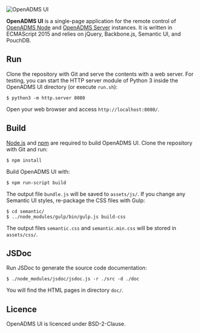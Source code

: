![OpenADMS UI](https://www.dabamos.de/github/openadms.png)

**OpenADMS UI** is a single-page application for the remote control of
[OpenADMS Node](https://github.com/dabamos/openadms-node/) and
[OpenADMS Server](https://github.com/dabamos/openadms-server/)
instances. It is written in ECMAScript 2015 and relies on jQuery, Backbone.js,
Semantic UI, and PouchDB.

## Run
Clone the repository with Git and serve the contents with a web server.
For testing, you can start the HTTP server module of Python 3 inside the
OpenADMS UI directory (or execute ``run.sh``):
```
$ python3 -m http.server 8080
```
Open your web browser and access ``http://localhost:8080/``.

## Build
[Node.js](https://nodejs.org/) and [npm](https://www.npmjs.com/) are
required to build OpenADMS UI. Clone the repository with Git and run:
```
$ npm install
```
Build OpenADMS UI with:
```
$ npm run-script build
```
The output file ``bundle.js`` will be saved to ``assets/js/``.
If you change any Semantic UI styles, re-package the CSS files with Gulp:
```
$ cd semantic/
$ ../node_modules/gulp/bin/gulp.js build-css
```
The output files ``semantic.css`` and ``semantic.min.css`` will be stored
in ``assets/css/``.

## JSDoc
Run JSDoc to generate the source code documentation:
```
$ ./node_modules/jsdoc/jsdoc.js -r ./src -d ./doc
```
You will find the HTML pages in directory ``doc/``.

## Licence
OpenADMS UI is licenced under BSD-2-Clause.